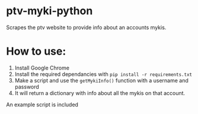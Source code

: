 # ptv-myki-python
Scrapes the ptv website to provide info about an accounts mykis.

# How to use:
1. Install Google Chrome
2. Install the required dependancies with `pip install -r requirements.txt`
3. Make a script and use the `getMykiInfo()` function with a username and password
4. It will return a dictionary with info about all the mykis on that account.

An example script is included
